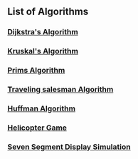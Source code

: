 ## List of Algorithms

### [Dijkstra's Algorithm](https://github.com/premnathkulal/Algorithm-Simulations/tree/dijkstra-algorithm)

### [Kruskal's Algorithm](https://github.com/premnathkulal/Algorithm-Simulations/tree/kruskal-algorithm)

### [Prims Algorithm](https://github.com/premnathkulal/Algorithm-Simulations/tree/prims-algorithm)

### [Traveling salesman Algorithm](https://github.com/premnathkulal/Algorithm-Simulations/tree/tsp-algorithm)

### [Huffman Algorithm](https://github.com/premnathkulal/Algorithm-Simulations/tree/huffman-algorithm)

### [Helicopter Game](https://github.com/premnathkulal/Algorithm-Simulations/tree/helicopter-game)

### [Seven Segment Display Simulation](https://github.com/premnathkulal/Algorithm-Simulations/tree/seven-segment-display)
